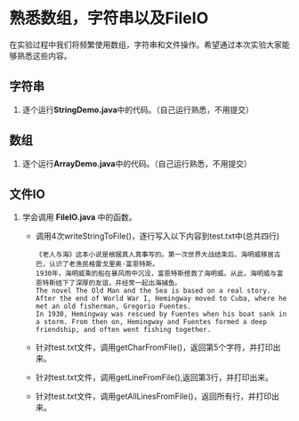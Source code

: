# 熟悉数组，字符串以及FileIO

在实验过程中我们将频繁使用数组，字符串和文件操作。希望通过本次实验大家能够熟悉这些内容。

## 字符串

1. 逐个运行**StringDemo.java**中的代码。（自己运行熟悉，不用提交）
<!--
2. 给定一个不含空格的字符串(通过命令行输入),打印该字符串，并打印其长度、小写形式、大写形式。
-->

## 数组

1. 逐个运行**ArrayDemo.java**中的代码。（自己运行熟悉，不用提交）
<!--
2. 给定命令行参数 n1, n2 创建两个整型二维数组，第一个数组的大小是n1 * n2, 第二个数组的大小是n1 * n2，并利用Math.random()函数为每个元素赋予随机值，分别打印出来，然后计算两个数组的对应元素和，把最终的结果再打印出来。
-->

## 文件IO

1. 学会调用 **FileIO.java** 中的函数。

   - 调用4次writeStringToFile()，逐行写入以下内容到test.txt中(总共四行)

      ```
      《老人与海》这本小说是根据真人真事写的。第一次世界大战结束后，海明威移居古巴，认识了老渔民格雷戈里奥·富恩特斯。
      1930年，海明威乘的船在暴风雨中沉没，富恩特斯搭救了海明威。从此，海明威与富恩特斯结下了深厚的友谊，并经常一起出海捕鱼。
      The novel The Old Man and the Sea is based on a real story. After the end of World War I, Hemingway moved to Cuba, where he met an old fisherman, Gregorio Fuentes.
      In 1930, Hemingway was rescued by Fuentes when his boat sank in a storm. From then on, Hemingway and Fuentes formed a deep friendship, and often went fishing together.
      ```

   - 针对test.txt文件，调用getCharFromFile()，返回第5个字符，并打印出来。
   - 针对test.txt文件，调用getLineFromFile(),返回第3行，并打印出来。
   - 针对test.txt文件，调用getAllLinesFromFile()，返回所有行，并打印出来。
